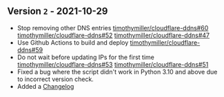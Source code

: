 ## Version `2` - 2021-10-29

* Stop removing other DNS entries [timothymiller/cloudflare-ddns#60](https://github.com/timothymiller/cloudflare-ddns/issues/60) [timothymiller/cloudflare-ddns#52](https://github.com/timothymiller/cloudflare-ddns/pull/52) [timothymiller/cloudflare-ddns#47](https://github.com/timothymiller/cloudflare-ddns/issues/47)    
* Use Github Actions to build and deploy [timothymiller/cloudflare-ddns#59](https://github.com/timothymiller/cloudflare-ddns/pull/59)  
* Do not wait before updating IPs for the first time [timothymiller/cloudflare-ddns#53](https://github.com/timothymiller/cloudflare-ddns/pull/53) [timothymiller/cloudflare-ddns#51](https://github.com/timothymiller/cloudflare-ddns/pull/51)  
* Fixed a bug where the script didn't work in Python 3.10 and above due to incorrect version check.
* Added a [Changelog](https://github.com/mendhak/cloudflare-ddns/blob/master/CHANGELOG.md)  